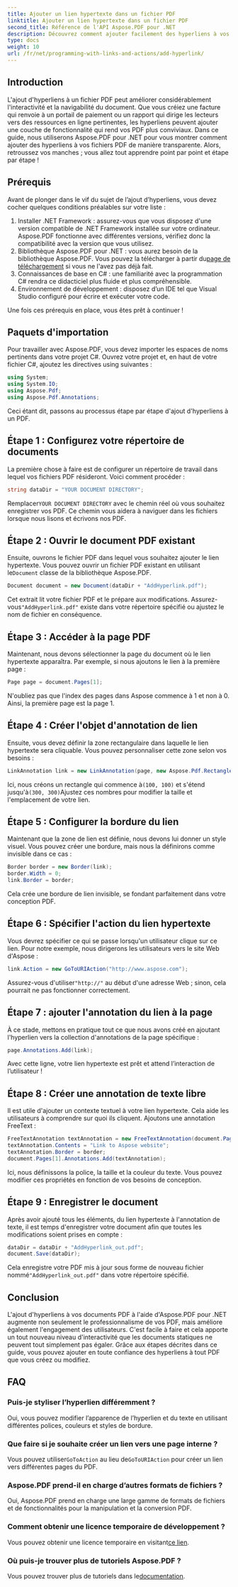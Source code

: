 ```yaml
---
title: Ajouter un lien hypertexte dans un fichier PDF
linktitle: Ajouter un lien hypertexte dans un fichier PDF
second_title: Référence de l'API Aspose.PDF pour .NET
description: Découvrez comment ajouter facilement des hyperliens à vos fichiers PDF à l'aide d'Aspose.PDF pour .NET. Boostez l'interactivité et l'engagement des utilisateurs dans vos documents.
type: docs
weight: 10
url: /fr/net/programming-with-links-and-actions/add-hyperlink/
---
```

## Introduction

L'ajout d'hyperliens à un fichier PDF peut améliorer considérablement l'interactivité et la navigabilité du document. Que vous créiez une facture qui renvoie à un portail de paiement ou un rapport qui dirige les lecteurs vers des ressources en ligne pertinentes, les hyperliens peuvent ajouter une couche de fonctionnalité qui rend vos PDF plus conviviaux. Dans ce guide, nous utiliserons Aspose.PDF pour .NET pour vous montrer comment ajouter des hyperliens à vos fichiers PDF de manière transparente. Alors, retroussez vos manches ; vous allez tout apprendre point par point et étape par étape !

## Prérequis

Avant de plonger dans le vif du sujet de l’ajout d’hyperliens, vous devez cocher quelques conditions préalables sur votre liste :

1. Installer .NET Framework : assurez-vous que vous disposez d'une version compatible de .NET Framework installée sur votre ordinateur. Aspose.PDF fonctionne avec différentes versions, vérifiez donc la compatibilité avec la version que vous utilisez.
2.  Bibliothèque Aspose.PDF pour .NET : vous aurez besoin de la bibliothèque Aspose.PDF. Vous pouvez la télécharger à partir du[page de téléchargement](https://releases.aspose.com/pdf/net/) si vous ne l'avez pas déjà fait.
3. Connaissances de base en C# : une familiarité avec la programmation C# rendra ce didacticiel plus fluide et plus compréhensible.
4. Environnement de développement : disposez d’un IDE tel que Visual Studio configuré pour écrire et exécuter votre code.

Une fois ces prérequis en place, vous êtes prêt à continuer !

## Paquets d'importation

Pour travailler avec Aspose.PDF, vous devez importer les espaces de noms pertinents dans votre projet C#. Ouvrez votre projet et, en haut de votre fichier C#, ajoutez les directives using suivantes :

```csharp
using System;
using System.IO;
using Aspose.Pdf;
using Aspose.Pdf.Annotations;
```

Ceci étant dit, passons au processus étape par étape d'ajout d'hyperliens à un PDF.

## Étape 1 : Configurez votre répertoire de documents

La première chose à faire est de configurer un répertoire de travail dans lequel vos fichiers PDF résideront. Voici comment procéder :

```csharp
string dataDir = "YOUR DOCUMENT DIRECTORY";
```

 Remplacer`YOUR DOCUMENT DIRECTORY` avec le chemin réel où vous souhaitez enregistrer vos PDF. Ce chemin vous aidera à naviguer dans les fichiers lorsque nous lisons et écrivons nos PDF.

## Étape 2 : Ouvrir le document PDF existant

 Ensuite, ouvrons le fichier PDF dans lequel vous souhaitez ajouter le lien hypertexte. Vous pouvez ouvrir un fichier PDF existant en utilisant le`Document` classe de la bibliothèque Aspose.PDF.

```csharp
Document document = new Document(dataDir + "AddHyperlink.pdf");
```

 Cet extrait lit votre fichier PDF et le prépare aux modifications. Assurez-vous`"AddHyperlink.pdf"` existe dans votre répertoire spécifié ou ajustez le nom de fichier en conséquence.

## Étape 3 : Accéder à la page PDF

Maintenant, nous devons sélectionner la page du document où le lien hypertexte apparaîtra. Par exemple, si nous ajoutons le lien à la première page :

```csharp
Page page = document.Pages[1];
```

N'oubliez pas que l'index des pages dans Aspose commence à 1 et non à 0. Ainsi, la première page est la page 1.

## Étape 4 : Créer l'objet d'annotation de lien

Ensuite, vous devez définir la zone rectangulaire dans laquelle le lien hypertexte sera cliquable. Vous pouvez personnaliser cette zone selon vos besoins :

```csharp
LinkAnnotation link = new LinkAnnotation(page, new Aspose.Pdf.Rectangle(100, 100, 300, 300));
```

 Ici, nous créons un rectangle qui commence à`(100, 100)` et s'étend jusqu'à`(300, 300)`Ajustez ces nombres pour modifier la taille et l'emplacement de votre lien.

## Étape 5 : Configurer la bordure du lien

Maintenant que la zone de lien est définie, nous devons lui donner un style visuel. Vous pouvez créer une bordure, mais nous la définirons comme invisible dans ce cas :

```csharp
Border border = new Border(link);
border.Width = 0;
link.Border = border;
```

Cela crée une bordure de lien invisible, se fondant parfaitement dans votre conception PDF.

## Étape 6 : Spécifier l'action du lien hypertexte

Vous devrez spécifier ce qui se passe lorsqu'un utilisateur clique sur ce lien. Pour notre exemple, nous dirigerons les utilisateurs vers le site Web d'Aspose :

```csharp
link.Action = new GoToURIAction("http://www.aspose.com");
```

 Assurez-vous d'utiliser`"http://"` au début d'une adresse Web ; sinon, cela pourrait ne pas fonctionner correctement.

## Étape 7 : ajouter l'annotation du lien à la page

À ce stade, mettons en pratique tout ce que nous avons créé en ajoutant l'hyperlien vers la collection d'annotations de la page spécifique :

```csharp
page.Annotations.Add(link);
```

Avec cette ligne, votre lien hypertexte est prêt et attend l’interaction de l’utilisateur !

## Étape 8 : Créer une annotation de texte libre

Il est utile d'ajouter un contexte textuel à votre lien hypertexte. Cela aide les utilisateurs à comprendre sur quoi ils cliquent. Ajoutons une annotation FreeText :

```csharp
FreeTextAnnotation textAnnotation = new FreeTextAnnotation(document.Pages[1], new Aspose.Pdf.Rectangle(100, 100, 300, 300), new DefaultAppearance(FontRepository.FindFont("TimesNewRoman"), 10, Color.Blue));
textAnnotation.Contents = "Link to Aspose website";
textAnnotation.Border = border;
document.Pages[1].Annotations.Add(textAnnotation);
```

Ici, nous définissons la police, la taille et la couleur du texte. Vous pouvez modifier ces propriétés en fonction de vos besoins de conception.

## Étape 9 : Enregistrer le document

Après avoir ajouté tous les éléments, du lien hypertexte à l'annotation de texte, il est temps d'enregistrer votre document afin que toutes les modifications soient prises en compte :

```csharp
dataDir = dataDir + "AddHyperlink_out.pdf";
document.Save(dataDir);
```

 Cela enregistre votre PDF mis à jour sous forme de nouveau fichier nommé`"AddHyperlink_out.pdf"` dans votre répertoire spécifié.

## Conclusion

L'ajout d'hyperliens à vos documents PDF à l'aide d'Aspose.PDF pour .NET augmente non seulement le professionnalisme de vos PDF, mais améliore également l'engagement des utilisateurs. C'est facile à faire et cela apporte un tout nouveau niveau d'interactivité que les documents statiques ne peuvent tout simplement pas égaler. Grâce aux étapes décrites dans ce guide, vous pouvez ajouter en toute confiance des hyperliens à tout PDF que vous créez ou modifiez. 

## FAQ

### Puis-je styliser l’hyperlien différemment ?  
Oui, vous pouvez modifier l’apparence de l’hyperlien et du texte en utilisant différentes polices, couleurs et styles de bordure.

### Que faire si je souhaite créer un lien vers une page interne ?  
 Vous pouvez utiliser`GoToAction` au lieu de`GoToURIAction` pour créer un lien vers différentes pages du PDF.

### Aspose.PDF prend-il en charge d’autres formats de fichiers ?  
Oui, Aspose.PDF prend en charge une large gamme de formats de fichiers et de fonctionnalités pour la manipulation et la conversion PDF.

### Comment obtenir une licence temporaire de développement ?  
 Vous pouvez obtenir une licence temporaire en visitant[ce lien](https://purchase.aspose.com/temporary-license/).

### Où puis-je trouver plus de tutoriels Aspose.PDF ?  
Vous pouvez trouver plus de tutoriels dans le[documentation](https://reference.aspose.com/pdf/net/).